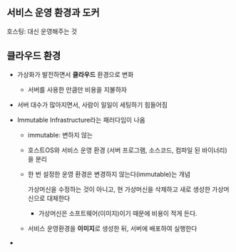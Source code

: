 ## 서비스 운영 환경과 도커

호스팅: 대신 운영해주는 것



## 클라우드 환경

- 가상화가 발전하면서 **클라우드** 환경으로 변화

  - 서버를 사용한 만큼만 비용을 지불하자

- 서버 대수가 많아지면서, 사람이 일일이 세팅하기 힘들어짐

- Immutable Infrastructure라는 패러다임이 나옴

  - immutable: 변하지 않는

  - 호스트OS와 서비스 운영 환경 (서버 프로그램, 소스코드, 컴파일 된 바이너리)을 분리

  - 한 번 설정한 운영 환경은 변경하지 않는다(immutable)는 개념

    가상머신을 수정하는 것이 아니고, 현 가상머신을 삭제하고 새로 생성한 가상머신으로 대체한다

    - 가상머신은 소프트웨어(이미지)이기 때문에 비용이 적게 든다.

  - 서비스 운영환경을 **이미지**로 생성한 뒤, 서버에 배포하여 실행한다

- 

